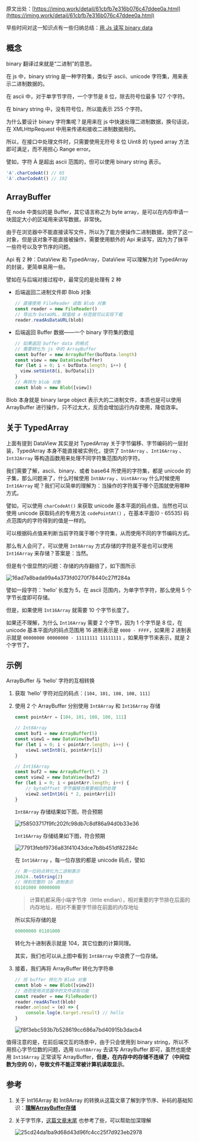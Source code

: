 原文出处：[https://iming.work/detail/61cbfb7e316b076c47ddee0a.html](https://iming.work/detail/61cbfb7e316b076c47ddee0a.html)

早些时间对这一知识点有一些归纳总结：[用 Js 读写 binary data](https://iming.work/detail/5b7cc2e6fb4ffe0058c3abf4.html)

## 概念

binary 翻译过来就是“二进制”的意思。

在 js 中，binary string 是一种字符集，类似于 ascii、unicode 字符集，用来表示二进制数据的。

在 ascii 中，对于单字节字符，一个字节是 8 位，除去符号位最多 127 个字符。

在 binary string 中，没有符号位，所以能表示 255 个字符。

为什么要设计 binary 字符集呢？是用来在 js 中快速处理二进制数据，换句话说，在 XMLHttpRequest 中用来传递和接收二进制数据用的。

所以，在接口中处理文件时，只需要使用无符号 8 位 Uint8 的 typed array 方法即可满足，而不用担心 Range error。

譬如，字符 À 是超出 ascii 范围的，但可以使用 binary string 表示。

```jsx
'A'.charCodeAt() // 65
'À'.charCodeAt() // 192
```

## ArrayBuffer

在 node 中类似的是 Buffer，其它语言称之为 byte array，是可以在内存申请一块固定大小的区域用来读写数据，非常快。

由于在浏览器中不能直接读写文件，所以为了能方便操作二进制数据，提供了这一对象，但是该对象不能直接被操作，需要使用额外的 Api 来读写，因为为了抹平一些符号以及字节序的问题。

Api 有 2 种：DataView 和 TypedArray，DataView 可以理解为对 TypedArray 的封装，更简单易用一些。

譬如在与后端对接过程中，最常见的是处理有 2 种

- 后端返回二进制文件即 Blob 对象
    
    ```jsx
    // 直接使用 FileReader 读取 Blob 对象
    const reader = new FileReader()
    // 导出为 DataURL，赋值给 a 标签就可以实现下载
    reader.readAsDataURL(blob)
    ```
    
- 后端返回 Buffer 数据——一个 binary 字符集的数组
    
    ```jsx
    // 如果返回 buffer data 的格式
    // 需要转化为 js 中的 ArrayBuffer
    const buffer = new ArrayBuffer(bufData.length)
    const view = new DataView(buffer)
    for (let i = 0; i < bufData.length; i++) {
      view.setUint8(i, bufData[i])
    }
    // 再转为 blob 对象
    const blob = new Blob([view])
    ```
    

Blob 本身就是 binary large object 表示大的二进制文件，本质也是可以使用 ArrayBuffer 进行操作，只不过太大，反而会增加运行内存使用，降低效率。

## 关于 TypedArray

上面有提到 DataView 其实是对 TypedArray 关于字节偏移、字节编码的一层封装，TypedArray 本身不能直接被实例化，提供了 `Int8Array` 、`Int16Array` 、`Int32Array` 等构造函数用来处理不同字符集范围内的字符。

我们需要了解，ascii、binary、或者 base64 所使用的字符集，都是 unicode 的子集，那么问题来了，什么时候使用 `Int8Array` 、`Uint8Array` 什么时候使用 `Int16Array` 呢？我们可以简单的理解为：当操作的字符属于哪个范围就使用哪种方式。

譬如，可以使用 `charCodeAt()` 来获取 unicode 基本平面的码点值，当然也可以使用 unicode 获取码点的专用方法 `codePointAt()` ，在基本平面(0 - 65535) 码点范围内的字符得到的值是一样的。

可以根据码点值来判断当前字符属于哪个字符集，从而使用不同的字节编码方式。

那么有人会问了，可以使用 `Int8Array` 方式存储的字符是不是也可以使用 `Int16Array` 来存储？答案是：当然。

但是有个很显然的问题：存储的内存翻倍了，如下图所示

![16ad7a8bada99a4a373fd0270f78440c27ff284a](https://raw.githubusercontent.com/Jmingzi/blog-image/main/2021-12-29/the_parsed_crop_image.1640758000995.png)

譬如一段字符：‘hello’ 长度为 5，在 ascii 范围内，为单字节字符，那么使用 5 个字节长度即可存储。

但是，如果使用 `Int16Array` 就需要 10 个字节长度了。

如果还不理解，为什么 `Int16Array` 需要 2 个字节，因为 1 个字节是 8 位，在 unicode 基本平面内的码点范围用 16 进制表示是 `0000 - FFFF`，如果用 2 进制表示就是 `00000000 00000000 - 11111111 11111111` ，如果用字节来表示，就是 2 个字节了。

## 示例

ArrayBuffer 与 ‘hello’ 字符的互相转换

1. 获取 ‘hello’ 字符对应的码点：`[104, 101, 108, 108, 111]` 
2. 使用 2 个 ArrayBuffer 分别使用 `Int8Array` 和 `Int16Array` 存储
    
    ```jsx
    const pointArr = [104, 101, 108, 108, 111]
    
    // Int8Array
    const buf1 = new ArrayBuffer(5)
    const view1 = new DataView(buf1)
    for (let i = 0; i < pointArr.length; i++) {
    	view1.setInt8(i, pointArr[i])
    }
    
    // Int16Array
    const buf2 = new ArrayBuffer(5 * 2)
    const view2 = new DataView(buf2)
    for (let i = 0; i < pointArr.length; i++) {
    	// byteOffset 字节偏移也需要相应的处理
    	view2.setInt16(i * 2, pointArr[i])
    }
    ```
    
    `Int8Array` 存储结果如下图，符合预期
    
    ![f58503717f9fc202fc98db7c8df86a94d0b33e36](https://raw.githubusercontent.com/Jmingzi/blog-image/main/2021-12-29/the_parsed_crop_image.1640758043965.png)
    
    `Int16Array` 存储结果如下图，符合预期
    
    ![77913febf9736a83f41043dce7b8b451df82284c](https://raw.githubusercontent.com/Jmingzi/blog-image/main/2021-12-29/the_parsed_crop_image.1640758072544.png)
    
    在 `Int16Array` ，每一位存放的都是 unicode 码点，譬如
    
    ```jsx
    // 第一位码点转化为二进制表示
    26624..toString(2)
    // 得到完整的 16 进制表示 
    01101000 00000000
    ```
    
    > 计算机都采用小端字节序（little endian），相对重要的字节排在后面的内存地址，相对不重要字节排在前面的内存地址
    > 
    
    所以实际存储的是
    
    ```jsx
    00000000 01101000
    ```
    
    转化为十进制表示就是 104，其它位数的计算同理。
    
    其实，我们也可以从上图中看到 `Int8Array` 中浪费了一位存储。
    
3. 接着，我们再将 ArrayBuffer 转化为字符串
    
    ```jsx
    // 将 buffer 转化为 Blob 对象
    const blob = new Blob([view2])
    // 进而使用浏览器中的文件读取功能
    const reader = new FileReader()
    reader.readAsText(blob)
    reader.onload = (e) => {
    	console.log(e.target.result) // hello
    }
    ```
    
    ![f8f3ebc593b7b528619cc686a7bd40915b3dacb4](https://raw.githubusercontent.com/Jmingzi/blog-image/main/2021-12-29/the_parsed_crop_image.1640758109600.png)
    

值得注意的是，在前后端交互的场景中，由于只会使用到 binary string，所以不用担心字节位数的问题，选用 `Uint8Array` 去读写 ArrayBuffer 即可，虽然也能使用 `Int16Array` 正常读写 ArrayBuffer，**但是，在内存中的存储不连续了（中间位数为空的 0），导致文件不能正常被计算机读取显示**。

## 参考

1. 关于 Int16Array 和 Int8Array 的转换从这篇文章了解到字节序、补码的基础知识：**[理解ArrayBuffer存储](https://juejin.cn/post/6844903993798295565)**
2. 关于字节序，[这篇文章末尾](https://blog.csdn.net/qq_38453189/article/details/78702560) 也参考了些，可以帮助加深理解
    
    ![25cd24da1ba9d68d43d96fc4cc25f7d923eb2978](https://raw.githubusercontent.com/Jmingzi/blog-image/main/2021-12-29/the_parsed_crop_image.1640758133605.png)
